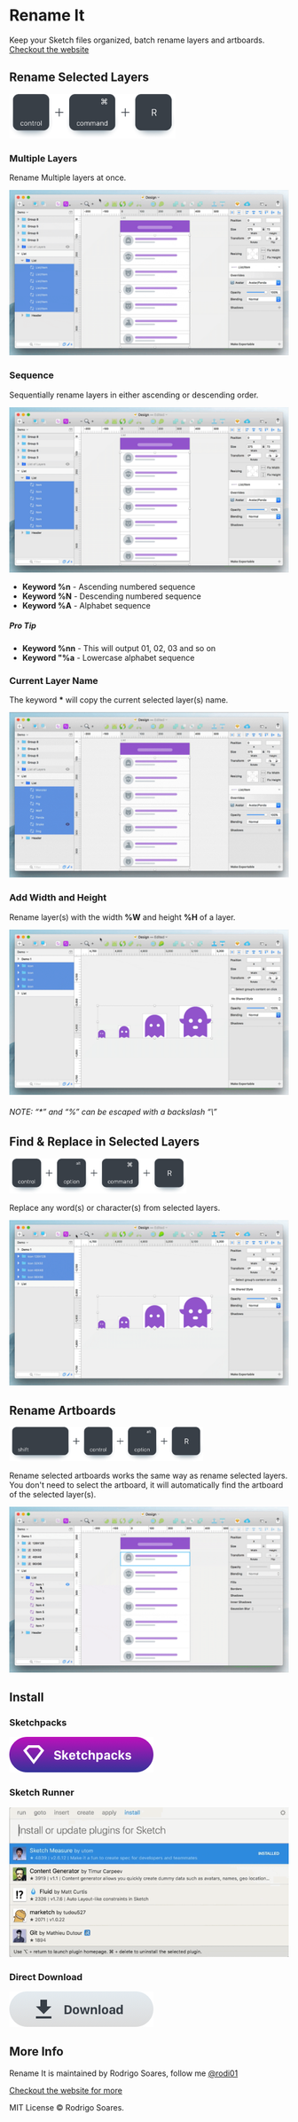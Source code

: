  Rename It
========

Keep your Sketch files organized, batch rename layers and artboards.
[Checkout the website](http://rodi01.github.io/RenameIt/)

## Rename Selected Layers
<img src="docs/static/img/renameLayersShortcut.png" width="300">

### Multiple Layers
Rename Multiple layers at once.

![Rename Multiple Layers](/docs/static/img/gifs/batch_rename.gif)

### Sequence
Sequentially rename layers in either ascending or descending order.

![Rename in Sequence](/docs/static/img/gifs/sequence_rename.gif)

- **Keyword %n** -  Ascending numbered sequence
- **Keyword %N** -  Descending numbered sequence
- **Keyword %A** -  Alphabet sequence

##### Pro Tip
- **Keyword %nn** -  This will output 01, 02, 03 and so on
- **Keyword "%a** -  Lowercase alphabet sequence

### Current Layer Name
The keyword  **\*** will copy the current selected layer(s) name.

![Current Layer Name](/docs/static/img/gifs/current_layer.gif)

### Add Width and Height
Rename layer(s) with the width **%W** and height **%H** of a layer.

![Width and Height](/docs/static/img/gifs/width_height.gif)

###### NOTE: “\*” and “%” can be escaped with a backslash “\\”

## Find & Replace in Selected Layers
<img src="docs/static/img/findReplaceShortcut.png" width="320">

Replace any word(s) or character(s) from selected layers.

![Find & Replace](/docs/static/img/gifs/find_replace.gif)

## Rename Artboards
<img src="docs/static/img/renameArtboardShortcut.png" width="350">

Rename selected artboards works the same way as rename selected layers. You don't need to select the artboard, it will automatically find the artboard of the selected layer(s).

![Rename Artboards](/docs/static/img/gifs/artboard_rename.gif)

## Install
### Sketchpacks
[![Sketchpacks](/docs/static/img/sketchpack_btn.png "Install Rename It with Sketchpacks")](https://sketchpacks.com/rodi01/renameit/install)

### Sketch Runner
![Sketch Runner](/docs/static/img/sketch_runner_hq.gif)

### Direct Download
[![Direct Download](/docs/static/img/download_btn.png "Direct Download")](https://github.com/rodi01/RenameIt/archive/master.zip)

## More Info
Rename It is maintained by Rodrigo Soares, follow me [@rodi01](https://twitter.com/rodi01)

[Checkout the website for more](http://rodi01.github.io/RenameIt/)

MIT License © Rodrigo Soares.
